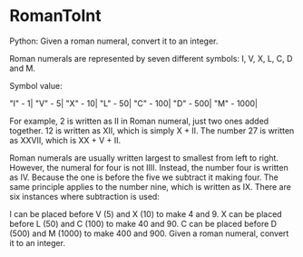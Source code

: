 # RomanToInt
Python: Given a roman numeral, convert it to an integer.



Roman numerals are represented by seven different symbols: I, V, X, L, C, D and M.

Symbol value:

"I" -            1|
"V" -             5|
"X" -             10|
"L" -             50|
"C" -             100|
"D" -             500|
"M" -             1000|

For example, 2 is written as II in Roman numeral, just two ones added together. 12 is written as XII, which is simply X + II. The number 27 is written as XXVII, which is XX + V + II.

Roman numerals are usually written largest to smallest from left to right. However, the numeral for four is not IIII. Instead, the number four is written as IV. Because the one is before the five we subtract it making four. The same principle applies to the number nine, which is written as IX. There are six instances where subtraction is used:

I can be placed before V (5) and X (10) to make 4 and 9. 
X can be placed before L (50) and C (100) to make 40 and 90. 
C can be placed before D (500) and M (1000) to make 400 and 900.
Given a roman numeral, convert it to an integer.

